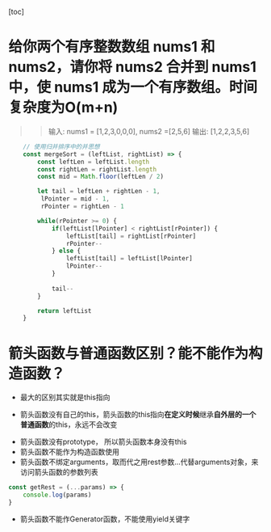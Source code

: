 [toc]

# 给你两个有序整数数组 nums1 和 nums2，请你将 nums2 合并到 nums1 中，使 nums1 成为一个有序数组。时间复杂度为O(m+n)

>> 输入: nums1 = [1,2,3,0,0,0], nums2 =[2,5,6]
>> 输出: [1,2,2,3,5,6]


```JavaScript
    // 使用归并排序中的并思想
    const mergeSort = (leftList, rightList) => {
        const leftLen = leftList.length
        const rightLen = rightList.length
        const mid = Math.floor(leftLen / 2)

        let tail = leftLen + rightLen - 1,
         lPointer = mid - 1,
         rPointer = rightLen - 1

        while(rPointer >= 0) {
            if(leftList[lPointer] < rightList[rPointer]) {
                leftList[tail] = rightList[rPointer]
                rPointer--
            } else {
                leftList[tail] = leftList[lPointer]
                lPointer--
            }
            
            tail--
        }

        return leftList
    }
```


# 箭头函数与普通函数区别？能不能作为构造函数？
- 最大的区别其实就是this指向
 + 箭头函数没有自己的this，箭头函数的this指向**在定义时候**继承**自外层的一个普通函数**的this，永远不会改变
- 箭头函数没有prototype， 所以箭头函数本身没有this
- 箭头函数不能作为构造函数使用
- 箭头函数不绑定arguments，取而代之用rest参数...代替arguments对象，来访问箭头函数的参数列表
 ```JavaScript
 const getRest = (...params) => { 
     console.log(params)
 }
 ```
- 箭头函数不能作Generator函数，不能使用yield关键字
